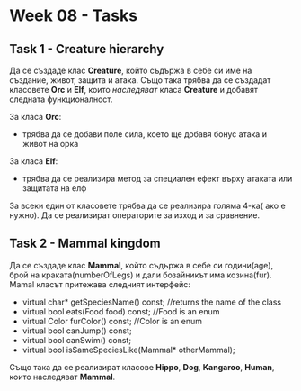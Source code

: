 # Week 08 - Tasks

## Task 1 - Creature hierarchy

Да се създаде клас **Creature**, който съдържа в себе си име на създание, живот, защита и атака. Също така трябва да се създадат класовете **Orc** и **Elf**, които *наследяват* класа **Creature** и добавят следната функционалност.

За класа **Orc**:
 * трябва да се добави поле сила, което ще добавя бонус атака и живот на орка
 
За класа **Elf**:
 * трябва да се реализира метод за специален ефект върху атаката или защитата на елф

За всеки един от класовете трябва да се реализира голяма 4-ка( ако е нужно). Да се реализират операторите за изход и за сравнение.


## Task 2 - Mammal kingdom

Да се създаде клас **Mammal**, който съдържа в себе си години(age), брой на краката(numberOfLegs) и дали бозайникът има козина(fur).
Mamal класът притежава следният интерфейс:

* virtual char* getSpeciesName() const; //returns the name of the class
* virtual bool eats(Food food) const; //Food is an enum
* virtual Color furColor() const; //Color is an enum
* virtual bool canJump() const;
* virtual bool canSwim() const;
* virtual bool isSameSpeciesLike(Mammal* otherMammal);
	
Също така да се реализират класове **Hippo**, **Dog**, **Kangaroo**, **Human**, които наследяват **Mammal**.
